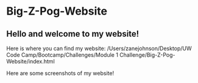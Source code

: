 # Big-Z-Pog-Website 
## Hello and welcome to my website!

Here is where you can find my website:
/Users/zanejohnson/Desktop/UW Code Camp/Bootcamp/Challenges/Module 1 Challenge/Big-Z-Pog-Website/index.html

Here are some screenshots of my website!

